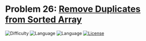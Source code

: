 # Problem 26: [Remove Duplicates from Sorted Array](https://leetcode.com/problems/remove-duplicates-from-sorted-array/)
![Difficulty](https://img.shields.io/badge/Difficulty-Easy-brightgreen.svg) ![Language](https://img.shields.io/badge/Language-C++%2011-yellow) ![Language](https://img.shields.io/badge/Language-Python-yellow) [![License](https://img.shields.io/badge/License-MIT-blue.svg)](../LICENSE)
